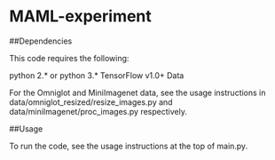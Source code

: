 # MAML-experiment


##Dependencies

This code requires the following:

python 2.* or python 3.*
TensorFlow v1.0+
Data

For the Omniglot and MiniImagenet data, see the usage instructions in data/omniglot_resized/resize_images.py and data/miniImagenet/proc_images.py respectively.

##Usage

To run the code, see the usage instructions at the top of main.py.
